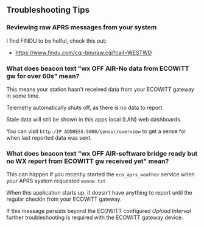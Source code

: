 
## Troubleshooting Tips

### Reviewing raw APRS messages from your system

I find FINDU to be helful, check this out:

* https://www.findu.com/cgi-bin/raw.cgi?call=WESTWD

### What does beacon text "wx OFF AIR-No data from ECOWITT gw for over 60s" mean?

This means your station hasn't received data from your ECOWITT gateway in some time.

Telemetry automatically shuts off, as there is no data to report.

Stale data will still be shown in this apps local (LAN) web dashboards.

You can visit `http:/IP ADDRESS:5000/sensor/overview` to get a sense for when last reported data was sent.


### What does beacon text "wx OFF AIR-software bridge ready but no WX report from ECOWITT gw received yet" mean?

This can happen if you recently started the `eco_aprs_weather` service when your APRS system requested `wxnow.txt`

When this application starts up, it doesn't have anything to report until the regular checkin from your ECOWITT gateway.

If this message persists beyond the ECOWITT configured *Upload Interval* further troubleshooting is required with the ECOWITT gateway device.

